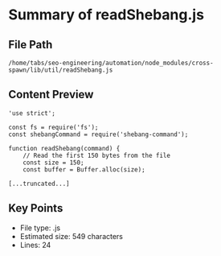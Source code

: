# Summary of readShebang.js
  
## File Path
`/home/tabs/seo-engineering/automation/node_modules/cross-spawn/lib/util/readShebang.js`

## Content Preview
```
'use strict';

const fs = require('fs');
const shebangCommand = require('shebang-command');

function readShebang(command) {
    // Read the first 150 bytes from the file
    const size = 150;
    const buffer = Buffer.alloc(size);

[...truncated...]
```

## Key Points
- File type: .js
- Estimated size: 549 characters
- Lines: 24
